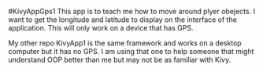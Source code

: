 #KivyAppGps1
This app is to teach me how to move around plyer obejects. I want to get the longitude and latitude to display on the interface of the application. This will only work on a device that has GPS.

My other repo KivyApp1 is the same framework and works on a desktop computer but it has no GPS. I am using that one to help someone that might understand OOP better than me but may not be as familiar with Kivy.
